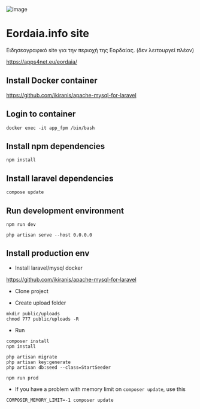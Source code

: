 ![image]

[image]:https://apps4net.eu/assets/static/eordaia_info.21bf951.c35e2b9199554a3b291080ce3e31deb1.jpg

# Eordaia.info site

Ειδησεογραφικό site για την περιοχή της Εορδαίας. (δεν λειτουργεί πλέον)

https://apps4net.eu/eordaia/

## Install Docker container

https://github.com/ikiranis/apache-mysql-for-laravel

## Login to container

```
docker exec -it app_fpm /bin/bash
```

## Install npm dependencies

```
npm install
```

## Install laravel dependencies

```
compose update
```

## Run development environment

```
npm run dev
```

```
php artisan serve --host 0.0.0.0
```

## Install production env

- Install laravel/mysql docker

https://github.com/ikiranis/apache-mysql-for-laravel

- Clone project

- Create upload folder

```
mkdir public/uploads
chmod 777 public/uploads -R
```

- Run

```
composer install
npm install

php artisan migrate
php artisan key:generate
php artisan db:seed --class=StartSeeder

npm run prod
```

- If you have a problem with memory limit on ``composer update``, use this

```
COMPOSER_MEMORY_LIMIT=-1 composer update
```
